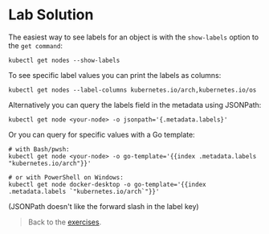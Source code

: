 # Lab Solution

The easiest way to see labels for an object is with the `show-labels` option to the `get command`:

```
kubectl get nodes --show-labels
```

To see specific label values you can print the labels as columns:

```
kubectl get nodes --label-columns kubernetes.io/arch,kubernetes.io/os
```

Alternatively you can query the labels field in the metadata using JSONPath:

```
kubectl get node <your-node> -o jsonpath='{.metadata.labels}'
```

Or you can query for specific values with a Go template:

```
# with Bash/pwsh:
kubectl get node <your-node> -o go-template='{{index .metadata.labels "kubernetes.io/arch"}}'

# or with PowerShell on Windows:
kubectl get node docker-desktop -o go-template='{{index .metadata.labels `"kubernetes.io/arch`"}}'
```

(JSONPath doesn't like the forward slash in the label key)

> Back to the [exercises](README.md).